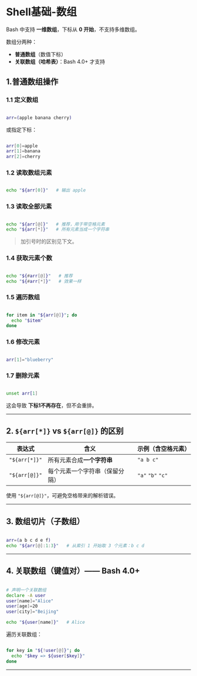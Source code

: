 # Shell基础-数组

Bash 中支持 **一维数组**，下标从 **0 开始**，不支持多维数组。

数组分两种：
- **普通数组**（数值下标）
- **关联数组（哈希表）**：Bash 4.0+ 才支持


## 1.普通数组操作

### 1.1 定义数组

```bash

arr=(apple banana cherry)
```

或指定下标：

```bash

arr[0]=apple
arr[1]=banana
arr[2]=cherry
```

### 1.2 读取数组元素

```bash

echo "${arr[0]}"   # 输出 apple
```

### 1.3 读取全部元素

```bash

echo "${arr[@]}"   # 推荐，用于带空格元素
echo "${arr[*]}"   # 所有元素当成一个字符串
```

> 加引号时的区别见下文。

### 1.4 获取元素个数

```bash

echo "${#arr[@]}"   # 推荐
echo "${#arr[*]}"   # 效果一样
```

### 1.5 遍历数组

```bash

for item in "${arr[@]}"; do
  echo "$item"
done
```

### 1.6 修改元素

```bash

arr[1]="blueberry"
```

### 1.7 删除元素

```bash

unset arr[1]
```

这会导致 **下标1不再存在**，但不会重排。

---

## 2. `${arr[*]}` vs `${arr[@]}` 的区别

| 表达式 | 含义 | 示例（含空格元素） |
|--------|------|----------------------|
| `"${arr[*]}"` | 所有元素合成**一个字符串** | `"a b c"` |
| `"${arr[@]}"` | 每个元素一个字符串（保留分隔） | `"a"` `"b"` `"c"` |

使用 `"${arr[@]}"`，可避免空格带来的解析错误。

---

## 3. 数组切片（子数组）

```bash

arr=(a b c d e f)
echo "${arr[@]:1:3}"   # 从索引 1 开始取 3 个元素：b c d
```

---

## 4. 关联数组（键值对）—— Bash 4.0+

```bash

# 声明一个关联数组
declare -A user
user[name]="Alice"
user[age]=20
user[city]="Beijing"

echo "${user[name]}"   # Alice
```

遍历关联数组：

```bash

for key in "${!user[@]}"; do
  echo "$key => ${user[$key]}"
done
```

---
